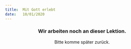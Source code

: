 ```yaml
---
title:  Mit Gott erlebt
date:   10/01/2020
---
```


### <center>Wir arbeiten noch an dieser Lektion.</center>
<center>Bitte komme später zurück.</center>